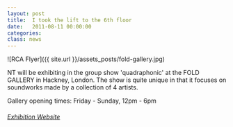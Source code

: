 ```yaml
---
layout: post
title:  I took the lift to the 6th floor
date:   2011-08-11 00:00:00
categories: 
class: news
---
```


![RCA Flyer]({{ site.url }}/assets_posts/fold-gallery.jpg)

NT will be exhibiting in the group show 'quadraphonic' at the FOLD GALLERY in Hackney, London. The show is quite unique in that it focuses on soundworks made by a collection of 4 artists. 

Gallery opening times: Friday - Sunday, 12pm - 6pm

###### <a href="http://www.foldgallery.com/index.php?title=Quadraphonic" title="Fold Gallery Website" target="_blank">Exhibition Website</a>

